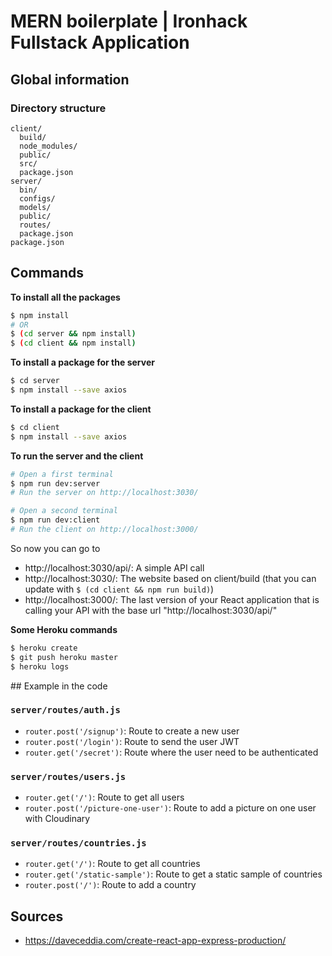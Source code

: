 # MERN boilerplate | Ironhack Fullstack Application

## Global information

### Directory structure
```
client/
  build/
  node_modules/
  public/
  src/
  package.json
server/
  bin/
  configs/
  models/
  public/
  routes/
  package.json
package.json
```

## Commands

**To install all the packages**
```sh
$ npm install
# OR
$ (cd server && npm install)
$ (cd client && npm install)
```

**To install a package for the server**
```sh
$ cd server
$ npm install --save axios
```

**To install a package for the client**
```sh
$ cd client
$ npm install --save axios
```

**To run the server and the client**
```sh
# Open a first terminal
$ npm run dev:server
# Run the server on http://localhost:3030/

# Open a second terminal
$ npm run dev:client
# Run the client on http://localhost:3000/
```

So now you can go to 
- http://localhost:3030/api/: A simple API call
- http://localhost:3030/: The website based on client/build (that you can update with `$ (cd client && npm run build)`)
- http://localhost:3000/: The last version of your React application that is calling your API with the base url "http://localhost:3030/api/"


**Some Heroku commands**
```sh
$ heroku create
$ git push heroku master
$ heroku logs
```

## Example in the code

### `server/routes/auth.js`

- `router.post('/signup')`: Route to create a new user
- `router.post('/login')`: Route to send the user JWT 
- `router.get('/secret')`: Route where the user need to be authenticated


### `server/routes/users.js`

- `router.get('/')`: Route to get all users
- `router.post('/picture-one-user')`: Route to add a picture on one user with Cloudinary

<!-- TODO: give instructions for Cloudinary -->
<!-- TODO: give instructions for route guards -->

### `server/routes/countries.js`

- `router.get('/')`: Route to get all countries
- `router.get('/static-sample')`: Route to get a static sample of countries
- `router.post('/')`: Route to add a country



## Sources

- https://daveceddia.com/create-react-app-express-production/
